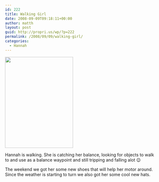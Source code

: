```yaml
---
id: 222
title: Walking Girl
date: 2008-09-09T09:18:11+00:00
author: matth
layout: post
guid: http://propri.us/wp/?p=222
permalink: /2008/09/09/walking-girl/
categories:
  - Hannah
---
```

[<img class="alignnone size-full wp-image-364" src="http://hippeelee.com/blog/wp-content/uploads/2008/09/p-640-480-116a52ba-b093-453c-b569-2bcb453ba7ca.jpeg" alt="" width="225" height="300" />](http://hippeelee.com/blog/wp-content/uploads/2008/09/p-640-480-116a52ba-b093-453c-b569-2bcb453ba7ca.jpeg)

Hannah is walking. She is catching her balance, looking for objects to walk to and use as a balance waypoint and still tripping and falling alot 😉

The weekend we got her some new shoes that will help her motor around. Since the weather is starting to turn we also got her some cool new hats.

<span style="color: #0000ee; text-decoration: underline;"><br /> </span>